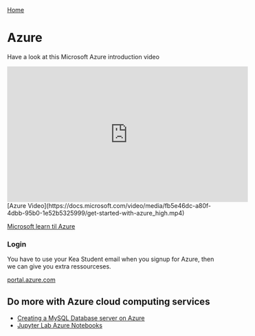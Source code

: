 [Home](../README.md)
# Azure
Have a look at this Microsoft Azure introduction video
<iframe width="560" height="315" src="https://docs.microsoft.com/video/media/fb5e46dc-a80f-4dbb-95b0-1e52b5325999/get-started-with-azure_high.mp4" 
frameborder="0" allow="accelerometer; autoplay=false; encrypted-media; gyroscope; picture-in-picture" allowfullscreen></iframe>
[Azure Video](https://docs.microsoft.com/video/media/fb5e46dc-a80f-4dbb-95b0-1e52b5325999/get-started-with-azure_high.mp4)


[Microsoft learn til Azure](https://docs.microsoft.com/da-dk/learn/azure/?WT.mc_id=home_homepage-azureportal-learn)

### Login
You have to use your Kea Student email when you signup for Azure, then we can give you extra ressourceses.

[portal.azure.com](https://portal.azure.com)

## Do more with Azure cloud computing services

- [Creating a MySQL Database server on Azure](./MySQL_Database_Server.md)
- [Jupyter Lab Azure Notebooks](./Jupyter_Lab_Azure_Notebooks.md)


